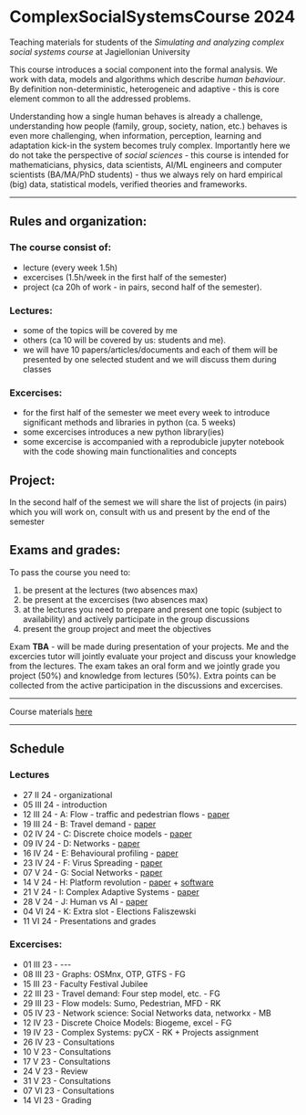 # ComplexSocialSystemsCourse 2024

Teaching materials for students of the _Simulating and analyzing complex social systems course_ at Jagiellonian University

This course introduces a social component into the formal analysis. We work with data, models and algorithms which describe _human behaviour_. By definition non-deterministic, heterogeneic and adaptive - this is core element common to all the addressed problems. 

Understanding how a single human behaves is already a challenge, understanding how people (family, group, society, nation, etc.) behaves is even more challenging, when information, perception, learning and adaptation kick-in the system becomes truly complex. Importantly here we do not take the perspective of _social sciences_ - this course is intended for mathematicians, physics, data scientists, AI/ML engineers and computer scientists (BA/MA/PhD students) - thus we always rely on hard empirical (big) data, statistical models, verified theories and frameworks.



---

## Rules and organization:

### The course consist of:
* lecture (every week 1.5h)
* excercises (1.5h/week in the first half of the semester)
* project (ca 20h of work - in pairs, second half of the semester).

### Lectures:

* some of the topics will be covered by me
* others (ca 10 will be covered by us: students and me).
* we will have 10 papers/articles/documents and each of them will be presented by one selected student and we will discuss them during classes



### Excercises:

* for the first half of the semester we meet every week to introduce significant methods and libraries in python (ca. 5 weeks)
* some excercises introduces a new python library(ies)
* some excercise is accompanied with a reprodubicle jupyter notebook with the code showing main functionalities and concepts

## Project:

In the second half of the semest we will share the list of projects (in pairs) which you will work on, consult with us and present by the end of the semester

## Exams and grades:

To pass the course you need to:
1. be present at the lectures (two absences max) 
2. be present at the excercises (two absences max)
3. at the lectures you need to prepare and present one topic (subject to availability) and actively participate in the group discussions
4. present the group project and meet the objectives

Exam **TBA** - will be made during presentation of your projects. Me and the excercies tutor will jointly evaluate your project and discuss your knowledge from the lectures. The exam takes an oral form and we jointly grade you project (50%) and knowledge from lectures (50%). Extra points can be collected from the active participation in the discussions and excercises.

---

Course materials [here](https://github.com/RafalKucharskiPK/ComplexSocialSystemsCourse/blob/main/Course.ipynb)

----

## Schedule

### Lectures

* 27 II 24 - organizational
* 05 III 24 - introduction
* 12 III 24 - A: Flow - traffic and pedestrian flows - [paper](https://github.com/RafalKucharskiPK/ComplexSocialSystemsCourse/blob/main/papers/helbing_pedestrians.pdf) 
* 19 III 24 - B: Travel demand - [paper](https://github.com/RafalKucharskiPK/ComplexSocialSystemsCourse/blob/main/papers/gonzales_mobility.pdf)
* 02 IV 24 - C: Discrete choice models - [paper](https://github.com/RafalKucharskiPK/ComplexSocialSystemsCourse/blob/main/papers/train_logit.pdf) 
* 09 IV 24 - D: Networks - [paper](http://networksciencebook.com/chapter/2) 
* 16 IV 24 - E: Behavioural profiling - [paper](/papers/kosinski.pdf) 
* 23 IV 24 - F: Virus Spreading - [paper](http://networksciencebook.com/chapter/10) 
* 07 V 24 - G: Social Networks - [paper](/papers/fake.pdf) 
* 14 V 24 - H: Platform revolution - [paper](https://arxiv.org/abs/2011.12827) + [software](https://github.com/RafalKucharskiPK/MaaSSim/)  
* 21 V 24 - I: Complex Adaptive Systems - [paper](/papers/animal_collective_behaviour.pdf) 
* 28 V 24 - J: Human vs AI - [paper](/papers/starcraft.pdf) 
* 04 VI 24 - K: Extra slot - Elections Faliszewski 
* 11 VI 24 - Presentations and grades

### Excercises:

* 01 III 23 - ---
* 08 III 23 - Graphs: OSMnx, OTP, GTFS - FG
* 15 III 23 - Faculty Festival Jubilee
* 22 III 23 - Travel demand: Four step model, etc. - FG
* 29 III 23 - Flow models: Sumo, Pedestrian, MFD - RK
* 05 IV 23 - Network science: Social Networks data, networkx - MB
* 12 IV 23 - Discrete Choice Models: Biogeme, excel - FG
* 19 IV 23 - Complex Systems: pyCX - RK + Projects assignment
* 26 IV 23 - Consultations
* 10 V 23 - Consultations
* 17 V 23 - Consultations
* 24 V 23 - Review
* 31 V 23 - Consultations
* 07 VI 23 - Consultations
* 14 VI 23 - Grading
